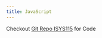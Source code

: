 ```yaml
---
title: JavaScript
---
```

Checkout [Git Repo ISYS115](https://github.com/Nicholas-Stull/ISYS115) for Code
